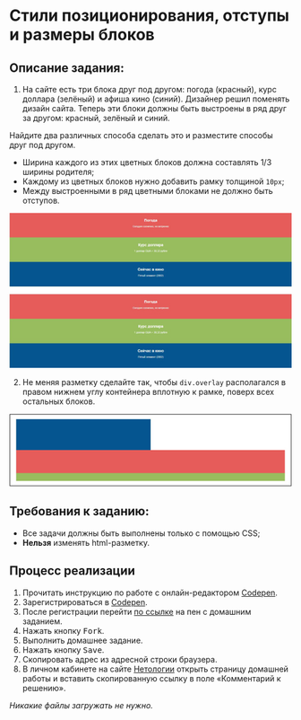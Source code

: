 Стили позиционирования, отступы и размеры блоков
===

## Описание задания:

1. На сайте есть три блока друг под другом: погода (красный), курс доллара (зелёный) и афиша кино (синий). Дизайнер решил поменять дизайн сайта. Теперь эти блоки должны быть выстроены в ряд друг за другом: красный, зелёный и синий.

Найдите два различных способа сделать это и разместите способы друг под другом.

- Ширина каждого из этих цветных блоков должна составлять 1/3 ширины родителя;
- Каждому из цветных блоков нужно добавить рамку толщиной `10px`;
- Между выстроенными в ряд цветными блоками не должно быть отступов.

![Задание 1](resourses/style-position-1.jpg)

2. Не меняя разметку сделайте так, чтобы `div.overlay` располагался в правом нижнем углу контейнера вплотную к рамке, поверх всех остальных блоков.

![Задание 2](resourses/style-position-2.jpg)

## Требования к заданию:
- Все задачи должны быть выполнены только с помощью CSS;
- **Нельзя** изменять html-разметку.

## Процесс реализации

1. Прочитать инструкцию по работе с онлайн-редактором [Codepen](https://netology-university.bitbucket.io/guides/wm/codepen-guide/).
2. Зарегистрироваться в [Codepen](https://codepen.io).
3. После регистрации перейти [по ссылке](https://codepen.io/Netology/pen/RjqWdo) на пен с домашним заданием.
4. Нажать кнопку <kbd>Fork</kbd>.
5. Выполнить домашнее задание.
6. Нажать кнопку <kbd>Save</kbd>.
7. Скопировать адрес из адресной строки браузера.
8. В личном кабинете на сайте [Нетологии](https://netology.ru/) открыть страницу домашней работы и вставить скопированную ссылку в поле «Комментарий к решению».

*Никакие файлы загружать не нужно.*